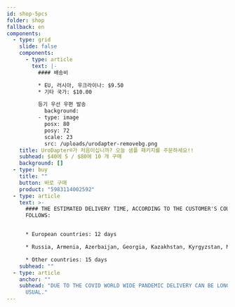 ```yaml
---
id: shop-5pcs
folder: shop
fallback: en
components:
  - type: grid
    slide: false
    components:
      - type: article
        text: |-
          #### 배송비

          * EU, 러시아, 우크라이나: $9.50
          * 기타 국가: $10.00

          등기 우선 우편 발송
            background:
          - type: image
            posx: 80
            posy: 72
            scale: 23
            src: /uploads/urodapter-removebg.png
    title: UroDapter®가 처음이십니까? 오늘 샘플 패키지를 주문하세요!!
    subhead: $40에 5 / $80에 10 개 구매
    background: []
  - type: buy
    title: ""
    button: 바로 구매
    product: "5983114002592"
  - type: article
    text: >-
      #### THE ESTIMATED DELIVERY TIME, ACCORDING TO THE CUSTOMER'S COUNTRY AS
      FOLLOWS:


      * European countries: 12 days

      * Russia, Armenia, Azerbaijan, Georgia, Kazakhstan, Kyrgyzstan, Moldova, Tajikistan, Turkmenistan, Ukraine, Uzbekistan: 19 days

      * Other countries: 15 days
    subhead: ""
  - type: article
    anchor: ""
    subhead: "DUE TO THE COVID WORLD WIDE PANDEMIC DELIVERY CAN BE LONGER THAN
      USUAL."
---
```

